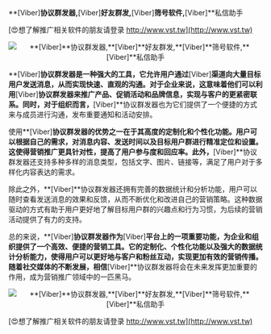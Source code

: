 **[Viber]**协议群发器,**[Viber]**好友群发,**[Viber]**筛号软件,**[Viber]**私信助手

[😍想了解推广相关软件的朋友请登录 http://www.vst.tw](http://www.vst.tw)

 <center><img src="https://vst.tw/MP4/tuiguang/png/8.png" alt="**[Viber]**协议群发器,**[Viber]**好友群发,**[Viber]**筛号软件,**[Viber]**私信助手"></center>

**[Viber]**协议群发器是一种强大的工具，它允许用户通过**[Viber]**渠道向大量目标用户发送消息，从而实现快速、直观的沟通。对于企业来说，这意味着他们可以利用**[Viber]**协议群发器来推广产品、促销活动和品牌信息，实现与客户的更紧密联系。同时，对于组织而言，**[Viber]**协议群发器也为它们提供了一个便捷的方式来与成员进行沟通，发布重要通知和活动安排。

使用**[Viber]**协议群发器的优势之一在于其高度的定制化和个性化功能。用户可以根据自己的需求，对消息内容、发送时间以及目标用户群进行精准定位和设置。这使得营销推广更具针对性，提高了用户参与度和回应率。此外，**[Viber]**协议群发器还支持多种多样的消息类型，包括文字、图片、链接等，满足了用户对于多样化内容表达的需求。

除此之外，**[Viber]**协议群发器还拥有完善的数据统计和分析功能，用户可以随时查看发送消息的效果和反馈，从而不断优化和改进自己的营销策略。这种数据驱动的方式有助于用户更好地了解目标用户群的兴趣点和行为习惯，为后续的营销活动提供了有力的支持。

总的来说，**[Viber]**协议群发器作为**[Viber]**平台上的一项重要功能，为企业和组织提供了一个高效、便捷的营销工具。它的定制化、个性化功能以及强大的数据统计分析能力，使得用户可以更好地与客户和粉丝互动，实现更加有效的营销传播。随着社交媒体的不断发展，相信**[Viber]**协议群发器将会在未来发挥更加重要的作用，成为营销推广领域中的一匹黑马。

 <center><img src="https://vst.tw/MP4/tuiguang/png/7.png" alt="**[Viber]**协议群发器,**[Viber]**好友群发,**[Viber]**筛号软件,**[Viber]**私信助手"></center>

[😍想了解推广相关软件的朋友请登录 http://www.vst.tw](http://www.vst.tw)



